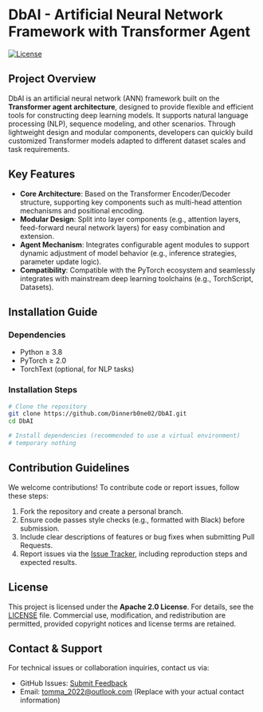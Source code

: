 # DbAI - Artificial Neural Network Framework with Transformer Agent
[![License](https://img.shields.io/badge/License-Apache%202.0-blue.svg)](https://github.com/Dinnerb0ne02/DbAI/blob/main/LICENSE)


## Project Overview  
DbAI is an artificial neural network (ANN) framework built on the **Transformer agent architecture**, designed to provide flexible and efficient tools for constructing deep learning models. It supports natural language processing (NLP), sequence modeling, and other scenarios. Through lightweight design and modular components, developers can quickly build customized Transformer models adapted to different dataset scales and task requirements.


## Key Features  
- **Core Architecture**: Based on the Transformer Encoder/Decoder structure, supporting key components such as multi-head attention mechanisms and positional encoding.  
- **Modular Design**: Split into layer components (e.g., attention layers, feed-forward neural network layers) for easy combination and extension.  
- **Agent Mechanism**: Integrates configurable agent modules to support dynamic adjustment of model behavior (e.g., inference strategies, parameter update logic).  
- **Compatibility**: Compatible with the PyTorch ecosystem and seamlessly integrates with mainstream deep learning toolchains (e.g., TorchScript, Datasets).  

## Installation Guide  
### Dependencies  
- Python ≥ 3.8  
- PyTorch ≥ 2.0  
- TorchText (optional, for NLP tasks)  

### Installation Steps  
```bash
# Clone the repository
git clone https://github.com/Dinnerb0ne02/DbAI.git
cd DbAI

# Install dependencies (recommended to use a virtual environment)
# temporary nothing
```


## Contribution Guidelines  
We welcome contributions! To contribute code or report issues, follow these steps:  
1. Fork the repository and create a personal branch.  
2. Ensure code passes style checks (e.g., formatted with Black) before submission.  
3. Include clear descriptions of features or bug fixes when submitting Pull Requests.  
4. Report issues via the [Issue Tracker](https://github.com/Dinnerb0ne02/DbAI/issues), including reproduction steps and expected results.  


## License  
This project is licensed under the **Apache 2.0 License**. For details, see the [LICENSE](https://github.com/Dinnerb0ne02/DbAI/blob/main/LICENSE) file. Commercial use, modification, and redistribution are permitted, provided copyright notices and license terms are retained.  


## Contact & Support  
For technical issues or collaboration inquiries, contact us via:  
- GitHub Issues: [Submit Feedback](https://github.com/Dinnerb0ne02/DbAI/issues)  
- Email: tomma_2022@outlook.com (Replace with your actual contact information)  

 
